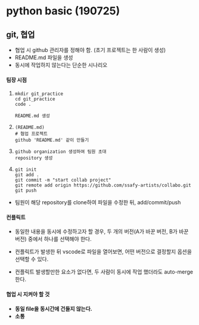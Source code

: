 # python basic (190725)

## git, 협업

- 협업 시 github 관리자를 정해야 함. (초기 프로젝트는 한 사람이 생성)
- README.md 파일을 생성
- 동시에 작업하지 않는다는 단순한 시나리오



#### 팀장 시점

1. ```shell
   mkdir git_practice
   cd git_practice
   code .
   
   README.md 생성
   ```

2. ```
   (README.md)
   # 협업 프로젝트
   github 'README.md' 같이 만들기
   ```

3. ```
   github organization 생성하여 팀원 초대
   repository 생성
   ```

4. ```shell
   git init
   git add .
   git commit -m "start collab project"
   git remote add origin https://github.com/ssafy-artists/collabo.git
   git push
   ```

- 팀원이 해당 repository를 clone하여 파일을 수정한 뒤, add/commit/push



#### 컨플릭트

- 동일한 내용을 동시에 수정하고자 할 경우, 두 개의 버전(A가 바꾼 버전, B가 바꾼 버전) 중에서 하나를 선택해야 한다.

- 컨플릭트가 발생한 뒤 vscode로 파일을 열어보면, 어떤 버전으로 결정할지 옵션을 선택할 수 있다.
- 컨플릭트 발생할만한 요소가 없다면, 두 사람이 동시에 작업 했더라도 auto-merge한다.



#### 협업 시 지켜야 할 것

- **동일 file을 동시간에 건들지 않는다.**
- **소통**